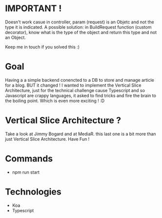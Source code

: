 # IMPORTANT !
Doesn't work casue in controller, param (request) is an Objetc and not the type it is indicated.
A possible solution:
    in BuildRequest function (custom decorator), know what is the type of the object and return this type and not an Object.

Keep me in touch if you solved this :)

# Goal
Having a a simple backend conencted to a DB to store and manage article for a blog.
BUT it changed ! I wanted to implement the Vertical Slice Architecture, just for the technical challenge cause Typescript and so Javascript are crappy languages, it asked to find tricks and fire the brain to the boiling point.
Which is even more exciting ! :D

# Vertical Slice Architecture ?
Take a look at Jimmy Bogard and at MediaR. this last one is a bit more than just Vertical Slice Architecture. Have Fun !

# Commands
 - npm run start

# Technologies
 - Koa
 - Typescript